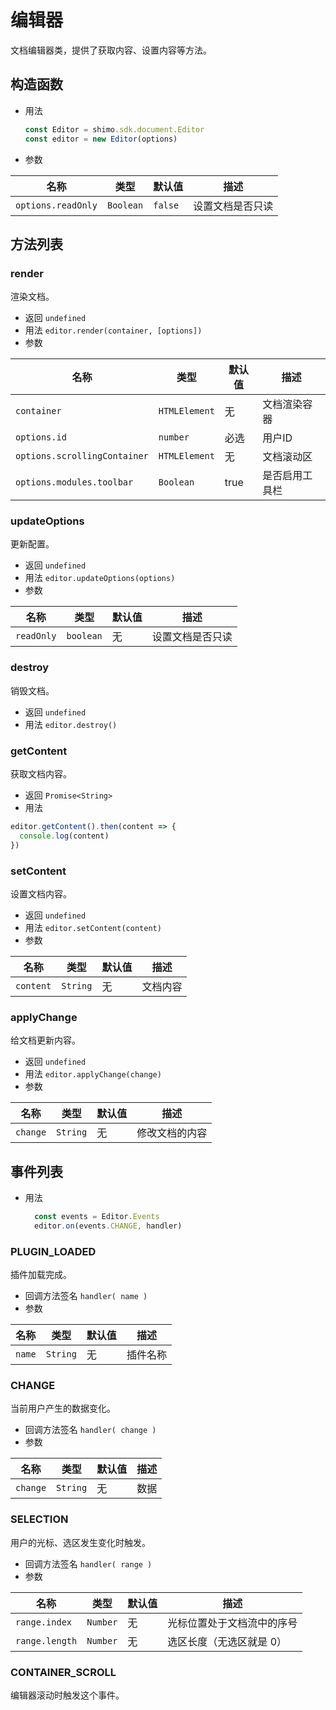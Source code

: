 # 编辑器

文档编辑器类，提供了获取内容、设置内容等方法。

## 构造函数

* 用法

  ```js
  const Editor = shimo.sdk.document.Editor
  const editor = new Editor(options)
  ```

* 参数

| 名称               | 类型      | 默认值  | 描述             |
| ------------------ | --------- | ------- | ---------------- |
| `options.readOnly` | `Boolean` | `false` | 设置文档是否只读 |

## 方法列表

### render

渲染文档。

* 返回 `undefined`
* 用法 `editor.render(container, [options])`
* 参数

| 名称                | 类型          | 默认值 | 描述         |
| ------------------- | ------------- | ------ | ------------ |
| `container`         | `HTMLElement`      | 无     | 文档渲染容器     |
| `options.id`| `number`      | 必选     | 用户ID     |
| `options.scrollingContainer`| `HTMLElement`      | 无     | 文档滚动区     |
| `options.modules.toolbar`| `Boolean`      | true     | 是否启用工具栏     |

### updateOptions

更新配置。

* 返回 `undefined`
* 用法 `editor.updateOptions(options)`
* 参数

| 名称                | 类型          | 默认值 | 描述         |
| ------------------- | ------------- | ------ | ------------ |
| `readOnly`        | `boolean`       | 无     | 设置文档是否只读 |


### destroy

销毁文档。

* 返回 `undefined`
* 用法 `editor.destroy()`

### getContent

获取文档内容。

* 返回 `Promise<String>`
* 用法

```js
editor.getContent().then(content => {
  console.log(content)
})
```

### setContent

设置文档内容。

* 返回 `undefined`
* 用法 `editor.setContent(content)`
* 参数

| 名称            | 类型     | 默认值 | 描述                      |
| --------------- | -------- | ------ | ------------------------- |
| `content`       | `String` | 无     | 文档内容                  |

### applyChange

给文档更新内容。

* 返回 `undefined`
* 用法 `editor.applyChange(change)`
* 参数

| 名称            | 类型     | 默认值 | 描述                      |
| --------------- | -------- | ------ | ------------------------- |
| `change`       | `String` | 无     | 修改文档的内容                  |


## 事件列表

* 用法

  ```js
    const events = Editor.Events
    editor.on(events.CHANGE, handler)
  ```

### PLUGIN_LOADED
  插件加载完成。

  * 回调方法签名 `handler( name )`
  * 参数

|名称|类型|默认值|描述|
| -- | -- | -- | -- |
| `name` | `String` | 无 | 插件名称 |

### CHANGE
  当前用户产生的数据变化。

  * 回调方法签名 `handler( change )`
  * 参数

|名称|类型|默认值|描述|
| -- | -- | -- | -- |
| `change` | `String` | 无 | 数据 |

### SELECTION
  用户的光标、选区发生变化时触发。

  * 回调方法签名 `handler( range )`
  * 参数

|名称|类型|默认值|描述|
| -- | -- | -- | -- |
| `range.index` | `Number` | 无 | 光标位置处于文档流中的序号 |
| `range.length` | `Number` | 无 | 选区长度（无选区就是 0） |

### CONTAINER_SCROLL
  编辑器滚动时触发这个事件。

